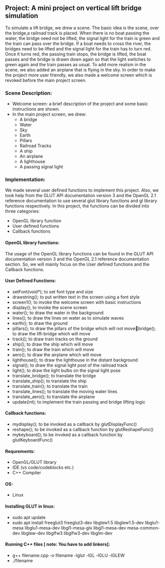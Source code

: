 ## Project: A mini project on vertical lift bridge simulation

To simulate a lift bridge, we drew a scene. The basic idea is the scene, over the bridge,a railroad track is placed. When there is no boat passing the water, the bridge need not be lifted, the signal light for the train is green and the train can pass over the bridge. If a boat needs to cross the river, the bridges need to be lifted and the signal light for the train has to turn red. Once it turns red, the passing train stops, the bridge is lifted, the boat passes and the bridge is drawn down again so that the light switches to green again and the train passes as usual. To add more realism in the scene, we also added an airplane that is flying in the sky. In order to make the project more user friendly, we also made a welcome screen which is revoked before the main project screen.

### Scene Description:
 - Welcome screen: a brief description of the project and some basic instructions are shown. 
- In the main project screen, we drew:
  -  A bridge
  -  Water
  -  Sky
  -  Earth
  -  Pillars
  -  Railroad Tracks
  -  A ship
  -  An airplane
  -  A lighthouse
  -  A passing signal light

### Implementation:
We made several user defined functions to implement this project. Also, we took help from the GLUT API documentation version 3 and the OpenGL 2.1 reference documentation to use several glut library functions and gl library functions respectively. In this project, the functions can be divided into three categories:
  - OpenGL library function
  - User defined functions
  - Callback functions
  
#### OpenGL library functions:
The usage of the OpenGL library functions can be found in the GLUT API documentation version 3 and the OpenGL 2.1 reference documentation
section. So, we will mainly focus on the User defined functions and the Callback functions.

#### User Defined Functions:
  - setFont(void*); to set font type and size
  - drawstring(); to put written text in the screen using a font style
  - screen1(); to invoke the welcome screen with basic instructions
  - display(); to invoke the scene screen
  - water(); to draw the water in the background
  - lines(); to draw the lines on water as to simulate waves
  - earth(); to draw the ground
  - pillars(); to draw the pillars of the bridge which will not movebridge(); to draw the lift-bridge which will move
  - track(); to draw train tracks on the ground
  - ship(); to draw the ship which will move
  - train(); to draw the train which will move
  - aero(); to draw the airplane which will move
  - lighthouse(); to draw the lighthouse in the distant background
  - signal(); to draw the signal light post of the railroad track
  - light(); to draw the light bulbs on the signal light pose
  - translate_bridge(); to translate the bridge
  - translate_ship(); to translate the ship
  - translate_train(); to translate the train
  - translate_lines(); to translate the moving water lines
  - translate_aero(); to translate the airplane
  - update(int); to implement the train passing and bridge lifting logic
  
#### Callback functions:
  - mydisplay(); to be invoked as a callback by glutDisplayFunc()
  - reshape(); to be invoked as a callback function by glutReshapeFunc()
  - mykeyboard(); to be invoked as a callback function by glutKeyboardFunc()


#### Requrements:
- OpenGL/GLUT library
- IDE (vs code/codeblocks etc.)
- C++ Compiler

#### OS:
- Linux

#### Installing GLUT in linux:

- sudo apt update
- sudo apt install freeglut3 freeglut3-dev libglew1.5 libglew1.5-dev libglu1-mesa libglu1-mesa-dev libgl1-mesa-glx libgl1-mesa-dev mesa-common-dev libglew-dev libglfw3 libglfw3-dev libglm-dev

#### Running C++ files [ note: You have to add linkers]:
- g++ filename.cpp -o filename -lglut -lGL -lGLU -lGLEW
- ./filename
